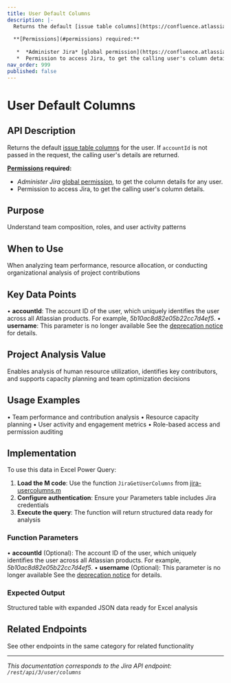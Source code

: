 ```yaml
---
title: User Default Columns
description: |-
  Returns the default [issue table columns](https://confluence.atlassian.com/x/XYdKLg) for the user. If `accountId` is not passed in the request, the calling user's details are returned.
  
  **[Permissions](#permissions) required:**
  
   *  *Administer Jira* [global permission](https://confluence.atlassian.com/x/x4dKLgl), to get the column details for any user.
   *  Permission to access Jira, to get the calling user's column details.
nav_order: 999
published: false
---
```


# User Default Columns

## API Description
Returns the default [issue table columns](https://confluence.atlassian.com/x/XYdKLg) for the user. If `accountId` is not passed in the request, the calling user's details are returned.

**[Permissions](#permissions) required:**

 *  *Administer Jira* [global permission](https://confluence.atlassian.com/x/x4dKLgl), to get the column details for any user.
 *  Permission to access Jira, to get the calling user's column details.

## Purpose
Understand team composition, roles, and user activity patterns

## When to Use
When analyzing team performance, resource allocation, or conducting organizational analysis of project contributions

## Key Data Points
• **accountId**: The account ID of the user, which uniquely identifies the user across all Atlassian products. For example, *5b10ac8d82e05b22cc7d4ef5*.
• **username**: This parameter is no longer available See the [deprecation notice](https://developer.atlassian.com/cloud/jira/platform/deprecation-notice-user-privacy-api-migration-guide/) for details.

## Project Analysis Value
Enables analysis of human resource utilization, identifies key contributors, and supports capacity planning and team optimization decisions

## Usage Examples
• Team performance and contribution analysis
• Resource capacity planning
• User activity and engagement metrics
• Role-based access and permission auditing

## Implementation
To use this data in Excel Power Query:

1. **Load the M code**: Use the function `JiraGetUserColumns` from [jira-usercolumns.m](../assets/jira-usercolumns.m)
2. **Configure authentication**: Ensure your Parameters table includes Jira credentials
3. **Execute the query**: The function will return structured data ready for analysis

### Function Parameters
• **accountId** (Optional): The account ID of the user, which uniquely identifies the user across all Atlassian products. For example, *5b10ac8d82e05b22cc7d4ef5*.
• **username** (Optional): This parameter is no longer available See the [deprecation notice](https://developer.atlassian.com/cloud/jira/platform/deprecation-notice-user-privacy-api-migration-guide/) for details.

### Expected Output
Structured table with expanded JSON data ready for Excel analysis

## Related Endpoints
See other endpoints in the same category for related functionality

---
*This documentation corresponds to the Jira API endpoint: `/rest/api/3/user/columns`*

